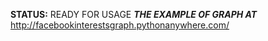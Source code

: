 **STATUS:**
READY FOR USAGE
***THE EXAMPLE OF GRAPH AT***
http://facebookinterestsgraph.pythonanywhere.com/
